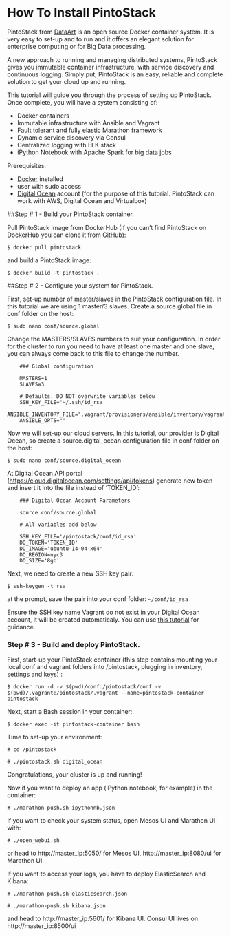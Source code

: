 # How To Install PintoStack

PintoStack from [DataArt](http://www.dataart.com/) is an open source Docker container system. It is very easy to set-up and to run and it offers an elegant solution for enterprise computing or for Big Data processing.

A new approach to running and managing distributed systems, PintoStack gives you immutable container infrastructure, with service discovery and continuous logging. Simply put, PintoStack is an easy, reliable and complete solution to get your cloud up and running.

This tutorial will guide you through the process of setting up PintoStack. Once complete, you will have a system consisting of:
- Docker containers
- Immutable infrastructure with Ansible and Vagrant
- Fault tolerant and fully elastic Marathon framework
- Dynamic service discovery via Consul
- Centralized logging with ELK stack
- iPython Notebook with Apache Spark for big data jobs


Prerequisites:

- [Docker](http://docker.io) installed 
- user with sudo access
- [Digital Ocean](http://digitalocean.com) account (for the purpose of this tutorial. PintoStack can work with AWS, Digital Ocean and Virtualbox)

##Step # 1 - Build your PintoStack container.

Pull PintoStack image from DockerHub (If you can’t find PintoStack on DockerHub you can clone it from GitHub): 

```$ docker pull pintostack```

and build a PintoStack image:

```$ docker build -t pintostack .```

##Step # 2 - Configure your system for PintoStack.

First, set-up number of master/slaves in the PintoStack configuration file. In this tutorial we are using 1 master/3 slaves. Create a source.global file in conf folder on the host:

```$ sudo nano conf/source.global```

Change the MASTERS/SLAVES numbers to suit your configuration. In order for the cluster to run you need to have at least one master and one slave, you can always come back to this file to change the number.

        ### Global configuration

        MASTERS=1
        SLAVES=3

        # Defaults. DO NOT overwrite variables below
        SSH_KEY_FILE='~/.ssh/id_rsa'
        ANSIBLE_INVENTORY_FILE=".vagrant/provisioners/ansible/inventory/vagrant_ansible_inventory"
        ANSIBLE_OPTS=""

Now we will set-up our cloud servers. In this tutorial, our provider is Digital Ocean, so create a source.digital_ocean configuration file in conf folder on the host:

```$ sudo nano conf/source.digital_ocean```

At Digital Ocean API portal (https://cloud.digitalocean.com/settings/api/tokens) generate new token and insert it into the file instead of ‘TOKEN_ID’:
        
        ### Digital Ocean Account Parameters

        source conf/source.global

        # All variables add below

        SSH_KEY_FILE='/pintostack/conf/id_rsa'
        DO_TOKEN='TOKEN_ID'
        DO_IMAGE='ubuntu-14-04-x64'
        DO_REGION=nyc3
        DO_SIZE='8gb'
        
Next, we need to create a new SSH key pair:

```$ ssh-keygen -t rsa```

at the prompt, save the pair into your conf folder: ```~/conf/id_rsa```

Ensure the SSH key name Vagrant do not exist in your Digital Ocean account, it will be created automaticaly. You can use [this tutorial](https://www.digitalocean.com/community/tutorials/how-to-use-ssh-keys-with-digitalocean-droplets) for guidance.

### Step # 3 - Build and deploy PintoStack. 

First, start-up your PintoStack container (this step contains mounting your local conf and vagrant folders into /pintostack, plugging in inventory, settings and keys) :

```$ docker run -d -v $(pwd)/conf:/pintostack/conf -v $(pwd)/.vagrant:/pintostack/.vagrant --name=pintostack-container pintostack```

Next, start a Bash session in your container: 

```$ docker exec -it pintostack-container bash```

Time to set-up your environment:

```# cd /pintostack```

```# ./pintostack.sh digital_ocean```
        
Congratulations, your cluster is up and running!

Now if you want to deploy an app (iPython notebook, for example) in the container:

```# ./marathon-push.sh ipythonnb.json```

If you want to check your system status, open Mesos UI and Marathon UI with:

```# ./open_webui.sh```

or head to http://master_ip:5050/ for Mesos UI, http://master_ip:8080/ui for Marathon UI.

If you want to access your logs, you have to deploy ElasticSearch and Kibana:

```# ./marathon-push.sh elasticsearch.json```

```# ./marathon-push.sh kibana.json```

and head to http://master_ip:5601/ for Kibana UI.
Consul UI lives on http://master_ip:8500/ui 
